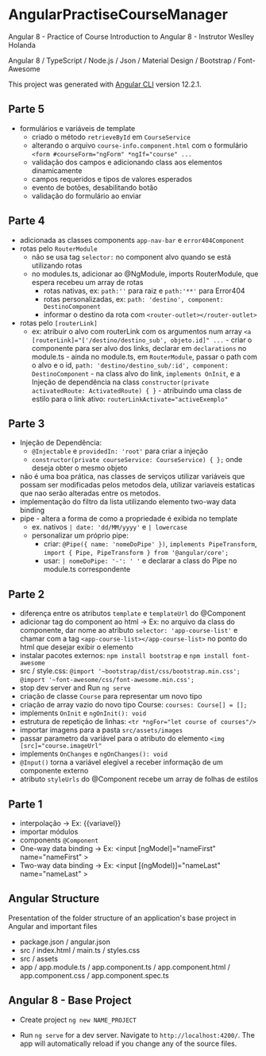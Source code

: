 # AngularPractiseCourseManager
Angular 8 - Practice of Course Introduction to Angular 8 - Instrutor Weslley Holanda

Angular 8 / TypeScript / Node.js / Json / Material Design / Bootstrap / Font-Awesome

This project was generated with [Angular CLI](https://github.com/angular/angular-cli) version 12.2.1.


## Parte 5
- formulários e variáveis de template
    - criado o método `retrieveById` em `CourseService`
    - alterando o arquivo `course-info.component.html` com o formulário `<form #courseForm="ngForm" *ngIf="course" ...`
    - validação dos campos e adicionando class aos elementos dinamicamente
    - campos requeridos e tipos de valores esperados
    - evento de botões, desabilitando botão 
    - validação do formulário ao enviar


## Parte 4
- adicionada as classes components `app-nav-bar` e `error404Component`
- rotas pelo `RouterModule`
    - não se usa tag `selector:` no component alvo quando se está utilizando rotas
    - no modules.ts, adicionar ao @NgModule, imports RouterModule, que espera recebeu um array de rotas
        - rotas nativas, ex: `path:''` para raiz e `path:'**'` para Error404
        - rotas personalizadas, ex: `path: 'destino', component: DestinoComponent`
        - informar o destino da rota com `<router-outlet></router-outlet>`
- rotas pelo `[routerLink]`
    - ex: atribuir o alvo com routerLink com os argumentos num array `<a [routerLink]="['/destino/destino_sub', objeto.id]" ...`
            - criar o componente para ser alvo dos links, declarar em `declarations` no module.ts
            - ainda no module.ts, em `RouterModule`, passar o path com o alvo e o id, `path: 'destino/destino_sub/:id', component: DestinoComponent`
            - na class alvo do link, `implements OnInit`, e a Injeção de dependência na class `constructor(private activatedRoute: ActivatedRoute) { }`
            - atribuindo uma class de estilo para o link ativo: `routerLinkActivate="activeExemplo"`


## Parte 3
- Injeção de Dependência: 
    - `@Injectable` e `providedIn: 'root'` para criar a injeção
    - `constructor(private courseService: CourseService) { };` onde deseja obter o mesmo objeto
- não é uma boa prática, nas classes de serviços utilizar variáveis que possam ser modificadas pelos metodos dela, utilizar variaveis estaticas que nao serão alteradas entre os metodos.
- implementação do filtro da lista utilizando elemento two-way data binding
- pipe - altera a forma de como a propriedade é exibida no template
    - ex. nativos  `| date: 'dd/MM/yyyy'` e `| lowercase`
    - personalizar um próprio pipe: 
        - criar: `@Pipe({ name: 'nomeDoPipe' })`, `implements PipeTransform`, `import { Pipe, PipeTransform } from '@angular/core';`
        - usar: `| nomeDoPipe: '-': ' '` e declarar a class do Pipe no module.ts correspondente


## Parte 2
- diferença entre os atributos `template` e `templateUrl` do @Component
- adicionar tag do component ao html -> Ex: no arquivo da class do componente, dar nome ao atributo `selector: 'app-course-list'` e chamar com a tag `<app-course-list></app-course-list>` no ponto do html que desejar exibir o elemento
- instalar pacotes externos: `npm install bootstrap` e `npm install font-awesome`
- src / style.css: `@import '~bootstrap/dist/css/bootstrap.min.css';` `@import '~font-awesome/css/font-awesome.min.css';`
- stop dev server and Run `ng serve`
- criação de classe `Course` para representar um novo tipo
- criação de array vazio do novo tipo Course: `courses: Course[] = [];`
- implements `OnInit` e `ngOnInit(): void`
- estrutura de repetição de linhas: `<tr *ngFor="let course of courses"/>`
- importar imagens para a pasta `src/assets/images`
- passar parametro da variável para o atributo do elemento `<img [src]="course.imageUrl"`
- implements `OnChanges` e `ngOnChanges(): void`
- `@Input()` torna a variável elegível a receber informação de um componente externo
- atributo `styleUrls` do @Component recebe um array de folhas de estilos


## Parte 1
- interpolação -> Ex: {{variavel}}
- importar módulos
- components `@Component`
- One-way data binding -> Ex: <input [ngModel]="nameFirst" name="nameFirst" >
- Two-way data binding -> Ex: <input [(ngModel)]="nameLast" name="nameLast" >


## Angular Structure 
Presentation of the folder structure of an application's base project in Angular and important files
- package.json / angular.json
- src / index.html / main.ts / styles.css
- src / assets
- app / app.module.ts / app.component.ts / app.component.html / app.component.css / app.component.spec.ts


## Angular 8 - Base Project
- Create project `ng new NAME_PROJECT`

- Run `ng serve` for a dev server. Navigate to `http://localhost:4200/`. The app will automatically reload if you change any of the source files.